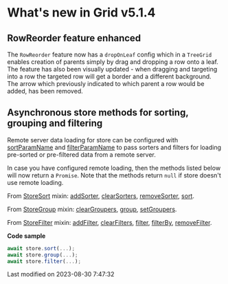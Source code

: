 # What's new in Grid v5.1.4

## RowReorder feature enhanced

The `RowReorder` feature now has a `dropOnLeaf` config which in a `TreeGrid` enables creation of parents simply by
drag and dropping a row onto a leaf. The feature has also been visually updated - when dragging and targeting into a row
the targeted row will get a border and a different background. The arrow which previously indicated to which parent a
row would be added, has been removed.

## Asynchronous store methods for sorting, grouping and filtering

Remote server data loading for store can be configured with [sortParamName](#Core/data/AjaxStore#config-sortParamName) 
and [filterParamName](#Core/data/AjaxStore#config-filterParamName) to pass sorters and filters for loading pre-sorted or
pre-filtered data from a remote server.

In case you have configured remote loading, then the methods listed below will now return a `Promise`.
Note that the methods return `null` if store doesn't use remote loading.

From [StoreSort](#Core/data/mixin/StoreSort) mixin:
[addSorter](#Core/data/mixin/StoreSort#function-addSorter),
[clearSorters](#Core/data/mixin/StoreSort#function-clearSorters),
[removeSorter](#Core/data/mixin/StoreSort#function-removeSorter),
[sort](#Core/data/mixin/StoreSort#function-sort).

From [StoreGroup](#Core/data/mixin/StoreGroup) mixin:
[clearGroupers](#Core/data/mixin/StoreGroup#function-clearGroupers),
[group](#Core/data/mixin/StoreGroup#function-group),
[setGroupers](#Core/data/mixin/StoreGroup#function-setGroupers).

From [StoreFilter](#Core/data/mixin/StoreFilter) mixin:
[addFilter](#Core/data/mixin/StoreFilter#function-addFilter),
[clearFilters](#Core/data/mixin/StoreFilter#function-clearFilters),
[filter](#Core/data/mixin/StoreFilter#function-filter),
[filterBy](#Core/data/mixin/StoreFilter#function-filterBy),
[removeFilter](#Core/data/mixin/StoreFilter#function-removeFilter).

**Code sample**

```javascript
await store.sort(...);
await store.group(...);
await store.filter(...);
```


<p class="last-modified">Last modified on 2023-08-30 7:47:32</p>